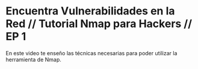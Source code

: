 # Encuentra Vulnerabilidades en la Red // Tutorial Nmap para Hackers // EP 1
En este video te enseño las técnicas necesarias para poder utilizar la herramienta de Nmap.



